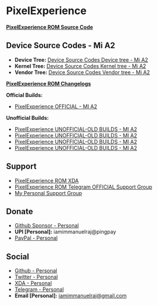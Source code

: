 # PixelExperience

**[PixelExperience ROM Source Code](https://github.com/PixelExperience)**

## Device Source Codes - Mi A2

- **Device Tree:** [Device Source Codes Device tree - Mi A2](https://github.com/PixelExperience-Devices/device_xiaomi_jasmine_sprout)
- **Kernel Tree:** [Device Source Codes Kernel tree - Mi A2](https://github.com/PixelExperience-Devices/kernel_xiaomi_jasmine_sprout)
- **Vendor Tree:** [Device Source Codes Vendor tree - Mi A2](https://gitlab.pixelexperience.org/android/vendor-blobs/vendor_xiaomi_jasmine_sprout)

**[PixelExperience ROM Changelogs](https://github.com/iamimmanuelraj/AOSP/blob/main/CHANGELOGS/PixelExperience.md)**

**Official Builds:**

- [PixelExperience OFFICIAL - MI A2](https://download.pixelexperience.org/jasmine_sprout)

**Unofficial Builds:**

- [PixelExperience UNOFFICIAL-OLD BUILDS - MI A2](https://sourceforge.net/projects/pixelexperienceunofficial-mia2/)
- [PixelExperience UNOFFICIAL-OLD BUILDS - MI A2](https://sourceforge.net/projects/teamneon-ports/files/Pixel-Experience/)
- [PixelExperience UNOFFICIAL-OLD BUILDS - MI A2](https://www.pling.com/p/1671391)
- [PixelExperience UNOFFICIAL-OLD BUILDS - MI A2](https://androidfilehost.com/?w=files&flid=315505)

## Support

- [PixelExperience ROM XDA](https://forum.xda-developers.com/t/rom-12-xiaomi-mi-a2-pixelexperience-aosp-22-02-2022.4406351/)
- [PixelExperience ROM Telegram OFFICIAL Support Group](https://t.me/pixelexperiencechat)
- [My Personal Support Group](https://t.me/immanuelsfoundation)

## Donate

- [Github Sponsor - Personal](https://github.com/sponsors/iamimmanuelraj/)
- **UPI [Personal]:** iamimmanuelraj@pingpay
- [PayPal - Personal](https://paypal.me/iamimmanuelraj?country.x=IN&locale.x=en_GB)

## Social

- [Github - Personal](https://github.com/iamimmanuelraj)
- [Twitter - Personal](https://twitter.com/iamimmanuelraj)
- [XDA - Personal](https://forum.xda-developers.com/m/immanuel-raj.9376270/)
- [Telegram - Personal](https://t.me/iamimmanuelraj)
- **Email [Personal]:** [iamimmanuelraj@gmail.com](mailto:iamimmanuelraj@gmail.com)